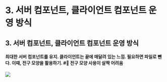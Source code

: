 # 3. 서버 컴포넌트, 클라이언트 컴포넌트 운영 방식

## 3. 서버 컴포넌트, 클라이언트 컴포넌트 운영 방식

#### 최대한 서버 컴포넌트를 유지. 클라이언트는 끝에 매달려 있는 느낌. 필요하면 파일로 뺀다. 이때, 전구 모양을 활용하기. #📛 전구 모양 사용이 살짝 어려움

![](https://i.imgur.com/uOsekm3.png)
